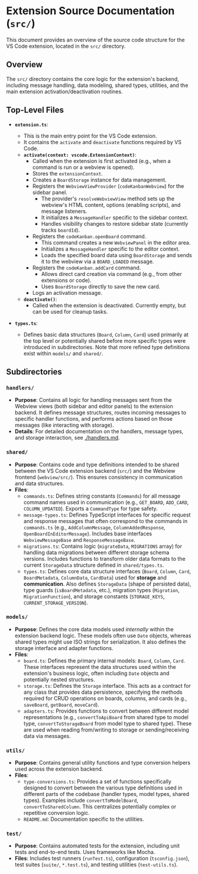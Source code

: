 # Extension Source Documentation (`src/`)

This document provides an overview of the source code structure for the VS Code extension, located in the `src/` directory.

## Overview

The `src/` directory contains the core logic for the extension's backend, including message handling, data modeling, shared types, utilities, and the main extension activation/deactivation routines.

## Top-Level Files

- **`extension.ts`**:

  - This is the main entry point for the VS Code extension.
  - It contains the `activate` and `deactivate` functions required by VS Code.
  - **`activate(context: vscode.ExtensionContext)`**:
    - Called when the extension is first activated (e.g., when a command is run or a webview is opened).
    - Stores the `extensionContext`.
    - Creates a `BoardStorage` instance for data management.
    - Registers the `WebviewViewProvider` (`codeKanbanWebview`) for the sidebar panel.
      - The provider's `resolveWebviewView` method sets up the webview's HTML content, options (enabling scripts), and message listeners.
      - It initializes a `MessageHandler` specific to the sidebar context.
      - Handles visibility changes to restore sidebar state (currently tracks `boardId`).
    - Registers the `codeKanban.openBoard` command.
      - This command creates a new `WebviewPanel` in the editor area.
      - Initializes a `MessageHandler` specific to the editor context.
      - Loads the specified board data using `BoardStorage` and sends it to the webview via a `BOARD_LOADED` message.
    - Registers the `codeKanban.addCard` command.
      - Allows direct card creation via command (e.g., from other extensions or code).
      - Uses `BoardStorage` directly to save the new card.
    - Logs an activation message.
  - **`deactivate()`**:
    - Called when the extension is deactivated. Currently empty, but can be used for cleanup tasks.

- **`types.ts`**:
  - Defines basic data structures (`Board`, `Column`, `Card`) used primarily at the top level or potentially shared before more specific types were introduced in subdirectories. Note that more refined type definitions exist within `models/` and `shared/`.

## Subdirectories

### `handlers/`

- **Purpose**: Contains all logic for handling messages sent from the Webview views (both sidebar and editor panels) to the extension backend. It defines message structures, routes incoming messages to specific handler functions, and performs actions based on those messages (like interacting with storage).
- **Details**: For detailed documentation on the handlers, message types, and storage interaction, see [./handlers.md](./handlers.md).

### `shared/`

- **Purpose**: Contains code and type definitions intended to be shared between the VS Code extension backend (`src/`) and the Webview frontend (`webview/src/`). This ensures consistency in communication and data structures.
- **Files**:
  - `commands.ts`: Defines string constants (`Commands`) for all message command names used in communication (e.g., `GET_BOARD`, `ADD_CARD`, `COLUMN_UPDATED`). Exports a `CommandType` for type safety.
  - `message-types.ts`: Defines TypeScript interfaces for specific request and response messages that often correspond to the commands in `commands.ts` (e.g., `AddColumnMessage`, `ColumnAddedResponse`, `OpenBoardInEditorMessage`). Includes base interfaces `WebviewMessageBase` and `ResponseMessageBase`.
  - `migrations.ts`: Contains logic (`migrateData`, `MIGRATIONS` array) for handling data migrations between different storage schema versions. Includes functions to transform older data formats to the current `StorageData` structure defined in `shared/types.ts`.
  - `types.ts`: Defines core data structure interfaces (`Board`, `Column`, `Card`, `BoardMetadata`, `ColumnData`, `CardData`) used for **storage** and **communication**. Also defines `StorageData` (shape of persisted data), type guards (`isBoardMetadata`, etc.), migration types (`Migration`, `MigrationFunction`), and storage constants (`STORAGE_KEYS`, `CURRENT_STORAGE_VERSION`).

### `models/`

- **Purpose**: Defines the core data models used _internally_ within the extension backend logic. These models often use `Date` objects, whereas shared types might use ISO strings for serialization. It also defines the storage interface and adapter functions.
- **Files**:
  - `board.ts`: Defines the primary internal models: `Board`, `Column`, `Card`. These interfaces represent the data structures used within the extension's business logic, often including `Date` objects and potentially nested structures.
  - `storage.ts`: Defines the `Storage` interface. This acts as a contract for any class that provides data persistence, specifying the methods required for CRUD operations on boards, columns, and cards (e.g., `saveBoard`, `getBoard`, `moveCard`).
  - `adapters.ts`: Provides functions to convert between different model representations (e.g., `convertToApiBoard` from shared type to model type, `convertToStorageBoard` from model type to shared type). These are used when reading from/writing to storage or sending/receiving data via messages.

### `utils/`

- **Purpose**: Contains general utility functions and type conversion helpers used across the extension backend.
- **Files**:
  - `type-conversions.ts`: Provides a set of functions specifically designed to convert between the various type definitions used in different parts of the codebase (handler types, model types, shared types). Examples include `convertToModelBoard`, `convertToSharedColumn`. This centralizes potentially complex or repetitive conversion logic.
  - `README.md`: Documentation specific to the utilities.

### `test/`

- **Purpose**: Contains automated tests for the extension, including unit tests and end-to-end tests. Uses frameworks like Mocha.
- **Files**: Includes test runners (`runTest.ts`), configuration (`tsconfig.json`), test suites (`suite/`, `*.test.ts`), and testing utilities (`test-utils.ts`).
